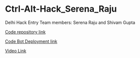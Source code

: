 # Ctrl-Alt-Hack_Serena_Raju
Delhi Hack Entry Team members: Serena Raju and Shivam Gupta

[Code repository link](https://github.com/HealthCare-Rasa/Salubr.t)

[Code Bot Deployment link](http://t.me/MediCare_Rasa_Bot)

[Video Link](https://drive.google.com/file/d/1ErsLaovdcgKlVdqBmIVK_lss747IidqJ/view?usp=sharing)


